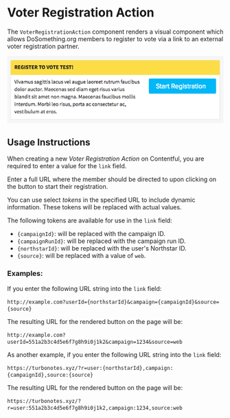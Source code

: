 # Voter Registration Action

The `VoterRegistrationAction` component renders a visual component which allows DoSomething.org members to register to vote via a link to an external voter registration partner.

![Voter Registration Action component](../../.gitbook/assets/voter-registration-action-component%20%281%29.png)

## Usage Instructions

When creating a new _Voter Registration Action_ on Contentful, you are required to enter a value for the `link` field.

Enter a full URL where the member should be directed to upon clicking on the button to start their registration.

You can use select _tokens_ in the specified URL to include dynamic information. These tokens will be replaced with actual values.

The following tokens are available for use in the `link` field:

* `{campaignId}`: will be replaced with the campaign ID.
* `{campaignRunId}`: will be replaced with the campaign run ID.
* `{northstarId}`: will be replaced with the user's Northstar ID.
* `{source}`: will be replaced with a value of `web`.

### Examples:

If you enter the following URL string into the `link` field:

```http
http://example.com?userId={northstarId}&campaign={campaignId}&source={source}
```

The resulting URL for the rendered button on the page will be:

```http
http://example.com?userId=551a2b3c4d5e6f7g8h9i0j1k2&campaign=1234&source=web
```

As another example, if you enter the following URL string into the `link` field:

```http
https://turbonotes.xyz/?r=user:{northstarId},campaign:{campaignId},source:{source}
```

The resulting URL for the rendered button on the page will be:

```http
https://turbonotes.xyz/?r=user:551a2b3c4d5e6f7g8h9i0j1k2,campaign:1234,source:web
```

